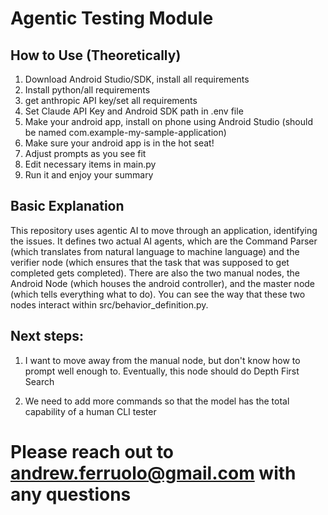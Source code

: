# Agentic Testing Module

## How to Use (Theoretically)
1. Download Android Studio/SDK, install all requirements
2. Install python/all requirements
3. get anthropic API key/set all requirements
4. Set Claude API Key and Android SDK path in .env file
5. Make your android app, install on phone using Android Studio (should be named com.example-my-sample-application)
6. Make sure your android app is in the hot seat!
7. Adjust prompts as you see fit
8. Edit necessary items in main.py
9. Run it and enjoy your summary



## Basic Explanation
This repository uses agentic AI to move through an 
application, identifying the issues. It defines two 
actual AI agents, which are the Command Parser 
(which translates from natural language to machine language)
and the verifier node (which ensures that the task that was 
supposed to get completed gets completed). There are also the
two manual nodes, the Android Node (which houses the android controller),
and the master node (which tells everything what to do).
You can see the way that these two nodes interact within 
src/behavior_definition.py.

## Next steps:
1. I want to move away from the manual node, but don't know how to prompt
well enough to. Eventually, this node should do Depth First Search

2. We need to add more commands so that the model has the total capability of a human CLI tester

# Please reach out to andrew.ferruolo@gmail.com with any questions
